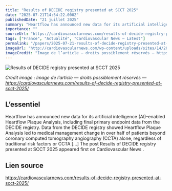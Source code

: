 ```yaml
---
title: "Results of DECIDE registry presented at SCCT 2025"
date: "2025-07-21T14:54:22.000Z"
publishedDate: "21 juillet 2025"
summary: "Heartflow has announced new data for its artificial intelligence (AI)-enabled Heartflow Plaque Analysis, including final primary endpoint data from the DECIDE registry. Data from the DECIDE registry showed Heartflow Plaque Analysis led to medical management change in over half of patients beyond coronary computed tomography angiography (CCTA) alone, regardless of traditional risk factors or CCTA [&#8230;] The post Results of DECIDE registry presented at SCCT 2025 appeared first on Cardiovascular News ."
importance: ""
sourceUrl: "https://cardiovascularnews.com/results-of-decide-registry-presented-at-scct-2025/"
tags: ["France", "Actualité", "Cardiovascular News — Latest"]
permalink: "/papers/2025-07-21-results-of-decide-registry-presented-at-scct-2025"
imageUrl: "http://cardiovascularnews.com/wp-content/uploads/sites/14/2017/11/HeartFlowFFRct-feature.png"
imageCredit: "Image de l’article — droits possiblement réservés — https://cardiovascularnews.com/results-of-decide-registry-presented-at-scct-2025/"
---
```


![Results of DECIDE registry presented at SCCT 2025](http://cardiovascularnews.com/wp-content/uploads/sites/14/2017/11/HeartFlowFFRct-feature.png)

*Crédit image : Image de l’article — droits possiblement réservés — https://cardiovascularnews.com/results-of-decide-registry-presented-at-scct-2025/*

## L’essentiel

Heartflow has announced new data for its artificial intelligence (AI)-enabled Heartflow Plaque Analysis, including final primary endpoint data from the DECIDE registry. Data from the DECIDE registry showed Heartflow Plaque Analysis led to medical management change in over half of patients beyond coronary computed tomography angiography (CCTA) alone, regardless of traditional risk factors or CCTA [&#8230;] The post Results of DECIDE registry presented at SCCT 2025 appeared first on Cardiovascular News .

## Lien source

https://cardiovascularnews.com/results-of-decide-registry-presented-at-scct-2025/
